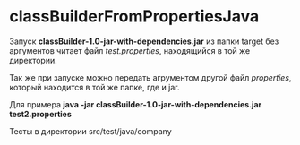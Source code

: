 # classBuilderFromPropertiesJava
Запуск **classBuilder-1.0-jar-with-dependencies.jar** из папки target без аргументов читает файл _test.properties_, находящийся в той же директории.

Так же при запуске можно передать агрументом другой файл _properties_, который находится в той же папке, где и jar.

Для примера **java -jar classBuilder-1.0-jar-with-dependencies.jar test2.properties**

Тесты в директории src/test/java/company

